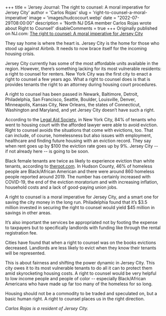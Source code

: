 +++
title = 'Jersey Journal: The right to counsel: A moral imperative for Jersey City'
author = 'Carlos Rojas'
slug = 'right-to-counsel-a-moral-imperative'
image = 'images/hudcocourt.webp'
date = "2022-07-29T08:00:00"
description = 'North NJ DSA member Carlos Rojas wrote about Right to Counsel!'
disableComments = true
+++
Originally published on NJ.com: [The right to counsel: A moral imperative for 
Jersey City](https://www.nj.com/opinion/2022/07/the-right-to-counsel-a-moral-imperative-for-jersey-city-opinion.html)

They say home is where the heart is. Jersey City is the home for those who 
stood up against Airbnb. It needs to now brace itself for the incoming housing 
crisis.

Jersey City currently has some of the most affordable units available in the 
region. However, there’s something lacking for its most vulnerable residents:
a right to counsel for renters. New York City was the first city to enact a 
right to counsel a few years ago. What a right to counsel does is that is 
provides tenants the right to an attorney during housing court procedures.

A right to counsel has been passed in Newark, Baltimore, Detroit, Philadelphia,
San Francisco, Seattle, Boulder, Louisville, Denver, Minneapolis, Kansas City,
New Orleans, the states of Connecticut, Washington and Maryland, and yet Jersey
City doesn’t have such a right.

According to the [Legal Aid
Society](https://www.youtube.com/watch?v=L3-o0rRwmx4), in New York City, 84% of
tenants who went to housing court with the afforded lawyer were able to avoid 
eviction. Right to counsel avoids the situations that come with evictions, too. 
That can include, of course, homelessness but also issues with employment, 
healthcare and finding future housing with an eviction record. They say when 
rent goes up by $100 the eviction rate goes up by 9%. Jersey City -- if not 
already here -- is going to be soon.

Black female tenants are twice as likely to experience eviction than white 
tenants, according to
[theroot.com](https://www.theroot.com/black-women-face-greater-risk-of-eviction-than-any-othe-1848751832).
In Hudson County, 46% of homeless people are Black/African American and there 
were around 860 homeless people reported around 2019. The number has certainly
increased with COVID-19, the end of the eviction moratorium and with increasing
inflation, household costs and a lack of good-paying union jobs.

A right to counsel is a moral imperative for Jersey City, and a smart one for 
saving the city money in the long run. Philadelphia found that it’s $3.5 
million invested in securing the right to counsel would yield $45 million in 
savings in other areas.

It’s also important the services be appropriated not by footing the expense 
to taxpayers but to specifically landlords with funding like through the rental
registration fee. 

Cities have found that when a right to counsel was on the books evictions 
decreased. Landlords are less likely to evict when they know their tenants will
be represented.

This is about fairness and shifting the power dynamic in Jersey City. 
This city owes it to its most vulnerable tenants to do all it can to protect 
them amid skyrocketing housing costs. A right to counsel would be very helpful 
to low income people and people of color -- especially Black/African Americans 
who have made up far too many of the homeless for so long.

Housing should not be a commodity to be traded and speculated on, but a basic 
human right. A right to counsel places us in the right direction.

*Carlos Rojas is a resident of Jersey City.*
